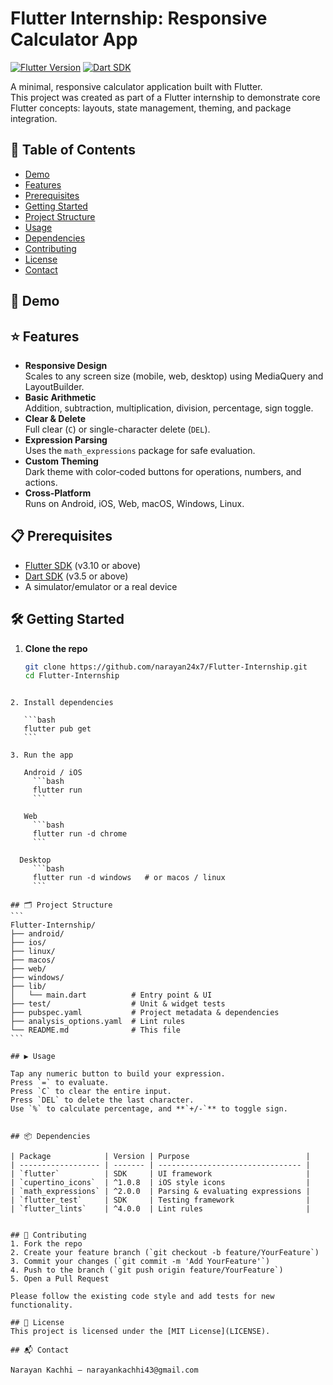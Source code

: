 # Flutter Internship: Responsive Calculator App

[![Flutter Version](https://img.shields.io/badge/flutter-3.10%2B-blue.svg)](https://flutter.dev)
[![Dart SDK](https://img.shields.io/badge/dart-3.5%2B-blue.svg)](https://dart.dev)

A minimal, responsive calculator application built with Flutter.  
This project was created as part of a Flutter internship to demonstrate core Flutter concepts: layouts, state management, theming, and package integration.

## 🚀 Table of Contents

- [Demo](#-demo)  
- [Features](#-features)  
- [Prerequisites](#-prerequisites)  
- [Getting Started](#-getting-started)  
- [Project Structure](#-project-structure)  
- [Usage](#-usage)  
- [Dependencies](#-dependencies)  
- [Contributing](#-contributing)  
- [License](#-license)  
- [Contact](#-contact)  

## 🎥 Demo

## ⭐ Features

- **Responsive Design**  
  Scales to any screen size (mobile, web, desktop) using MediaQuery and LayoutBuilder.
- **Basic Arithmetic**  
  Addition, subtraction, multiplication, division, percentage, sign toggle.
- **Clear & Delete**  
  Full clear (`C`) or single-character delete (`DEL`).
- **Expression Parsing**  
  Uses the `math_expressions` package for safe evaluation.
- **Custom Theming**  
  Dark theme with color‑coded buttons for operations, numbers, and actions.
- **Cross‑Platform**  
  Runs on Android, iOS, Web, macOS, Windows, Linux.

## 📋 Prerequisites

- [Flutter SDK](https://flutter.dev/docs/get-started/install) (v3.10 or above)
- [Dart SDK](https://dart.dev/get-dart) (v3.5 or above)
- A simulator/emulator or a real device

## 🛠 Getting Started

1. **Clone the repo**  
   ```bash
   git clone https://github.com/narayan24x7/Flutter-Internship.git
   cd Flutter-Internship
````

2. Install dependencies

   ```bash
   flutter pub get
   ```

3. Run the app

   Android / iOS
     ```bash
     flutter run
     ```

   Web
     ```bash
     flutter run -d chrome
     ```

  Desktop
     ```bash
     flutter run -d windows   # or macos / linux
     ```

## 🗂 Project Structure
```
Flutter-Internship/
├── android/
├── ios/
├── linux/
├── macos/
├── web/
├── windows/
├── lib/
│   └── main.dart          # Entry point & UI
├── test/                  # Unit & widget tests
├── pubspec.yaml           # Project metadata & dependencies
├── analysis_options.yaml  # Lint rules
└── README.md              # This file
```

## ▶️ Usage

Tap any numeric button to build your expression.
Press `=` to evaluate.
Press `C` to clear the entire input.
Press `DEL` to delete the last character.
Use `%` to calculate percentage, and **`+/-`** to toggle sign.


## 📦 Dependencies

| Package            | Version | Purpose                          |
| ------------------ | ------- | -------------------------------- |
| `flutter`          | SDK     | UI framework                     |
| `cupertino_icons`  | ^1.0.8  | iOS style icons                  |
| `math_expressions` | ^2.0.0  | Parsing & evaluating expressions |
| `flutter_test`     | SDK     | Testing framework                |
| `flutter_lints`    | ^4.0.0  | Lint rules                       |


## 🤝 Contributing
1. Fork the repo
2. Create your feature branch (`git checkout -b feature/YourFeature`)
3. Commit your changes (`git commit -m 'Add YourFeature'`)
4. Push to the branch (`git push origin feature/YourFeature`)
5. Open a Pull Request

Please follow the existing code style and add tests for new functionality.

## 📄 License
This project is licensed under the [MIT License](LICENSE).

## 📬 Contact

Narayan Kachhi – narayankachhi43@gmail.com
